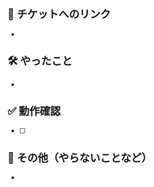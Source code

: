 <!-- PRの作成には時間をあまりかけないようにしましょう -->
<!-- PRの作成に時間がかかりそうな、複雑な場合は口頭連係で補いましょう -->

## 📄 チケットへのリンク
<!-- https://example.com(Jiraへのリンク等) -->
- 

## 🛠️ やったこと
<!-- このプルリクで何をしたのか？ -->
- 

## ✅  動作確認
<!-- どのような動作確認が必要か（必要なければ「なし」で OK） -->
<!-- フロントの実装の場合は、できればbefore/afterを載せましょう -->
- [ ] 

## 🥺 その他（やらないことなど）
<!-- レビュワーへの参考情報（実装上の懸念点や注意点などあれば記載） -->
<!-- このプルリクでやらないことは何か？（やらない場合は、いつやるのかを明記する） -->
- 
